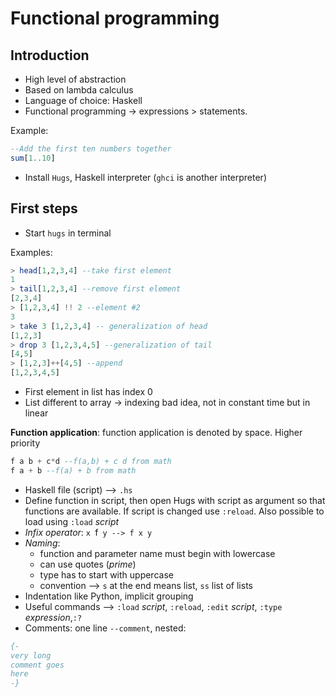 # Functional programming

## Introduction

* High level of abstraction
* Based on lambda calculus
* Language of choice: Haskell
* Functional programming -> expressions > statements.

Example:

```haskell
--Add the first ten numbers together
sum[1..10]
```

* Install `Hugs`, Haskell interpreter (`ghci` is another interpreter)

## First steps

* Start `hugs` in terminal

Examples:

```haskell
> head[1,2,3,4] --take first element
1
> tail[1,2,3,4] --remove first element
[2,3,4]
> [1,2,3,4] !! 2 --element #2
3
> take 3 [1,2,3,4] -- generalization of head
[1,2,3]
> drop 3 [1,2,3,4,5] --generalization of tail
[4,5]
> [1,2,3]++[4,5] --append
[1,2,3,4,5]
```
* First element in list has index 0
* List different to array -> indexing bad idea, not in constant time
  but in linear

**Function application**: function application is denoted by
  space. Higher priority
  
```haskell
f a b + c*d --f(a,b) + c d from math
f a + b --f(a) + b from math 
```
* Haskell file (script) --> `.hs`
* Define function in script, then open Hugs with script as argument so
  that functions are available. If script is changed use
  `:reload`. Also possible to load using `:load` *script*
* *Infix operator*: `x `f` y --> f x y`  
* *Naming*:
  * function and parameter name must begin with lowercase
  * can use quotes (*prime*)
  * type has to start with uppercase
  * convention --> `s` at the end means list, `ss` list of lists
* Indentation like Python, implicit grouping
* Useful commands --> `:load` *script*, `:reload`, `:edit` *script*, `:type`
  *expression*,`:?` 
* Comments: one line `--comment`, nested:

```haskell
{-
very long
comment goes
here
-}
```


